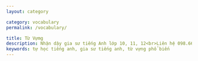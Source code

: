```yaml
---
layout: category

category: vocabulary
permalink: /vocabulary/

title: Từ Vựmg
description: Nhận dậy gia sư tiếng Anh lớp 10, 11, 12<br>Liên hệ 098.66.77.99.3<br>Anh Thịnh
keywords: tự học tiếng anh, gia sư tiếng anh, từ vựng phổ biến
---
```

